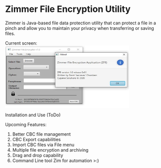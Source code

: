 # Zimmer File Encryption Utility

Zimmer is Java-based file data protection utility that can protect a file in a pinch and allow you to maintain your privacy when transferring or saving files.  

Current screen:
<img align="center" src="https://github.com/becrevex/Zimmer/blob/master/screen.JPG" width="400" height="200" />

Installation and Use (ToDo)

Upcoming Features:
   1) Better CBC file management
   2) CBC Export capabilities
   3) Import CBC files via File menu
   4) Multiple file encryption and archiving
   5) Drag and drop capability
   6) Command Line tool Zim for automation >:)
